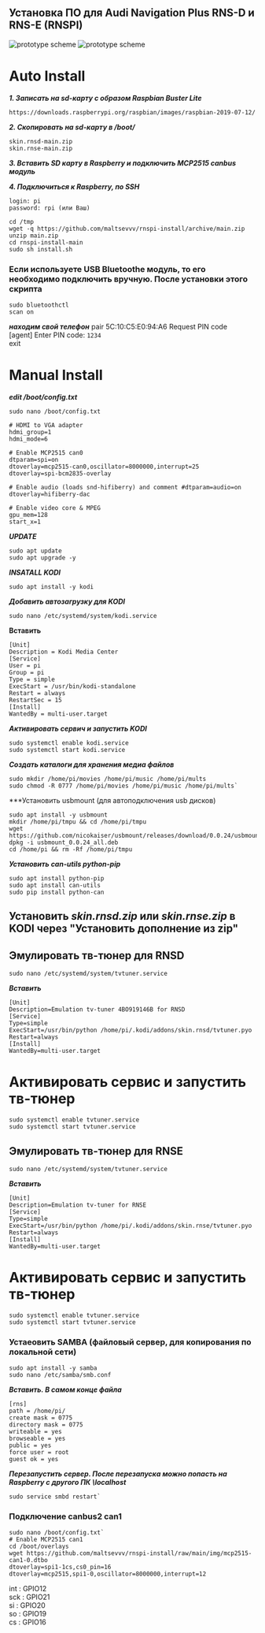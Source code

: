 ## Установка ПО для Audi Navigation Plus RNS-D и RNS-E (RNSPI)
![prototype scheme](https://github.com/maltsevvv/rnspi-install/blob/main/img/rnsd.png)
![prototype scheme](https://github.com/maltsevvv/rnspi-install/blob/main/img/rnse.png)


# Auto Install

***1. Записать на sd-карту с образом Raspbian Buster Lite***

	https://downloads.raspberrypi.org/raspbian/images/raspbian-2019-07-12/

***2. Cкопировать  на sd-карту в /boot/***

	skin.rnsd-main.zip
	skin.rnse-main.zip

***3. Вставить SD карту в Raspberry и подключить MCP2515 canbus модуль***

***4. Подключиться к Raspberry, по SSH***

	login: pi
	password: rpi (или Ваш)
	
	cd /tmp  
	wget -q https://github.com/maltsevvv/rnspi-install/archive/main.zip  
	unzip main.zip  
	cd rnspi-install-main  
	sudo sh install.sh  


### Если используете USB Bluetoothe модуль, то его необходимо подключить вручную. После установки этого скрипта

	sudo bluetoothctl  
	scan on  

***находим свой телефон***
	pair 5C:10:C5:E0:94:A6 
	Request PIN code  
	[agent] Enter PIN code: `1234`  
	exit



# Manual Install

***edit /boot/config.txt***
  
	sudo nano /boot/config.txt
	
	# HDMI to VGA adapter 
	hdmi_group=1
	hdmi_mode=6

	# Enable MCP2515 can0
	dtparam=spi=on
	dtoverlay=mcp2515-can0,oscillator=8000000,interrupt=25
	dtoverlay=spi-bcm2835-overlay

	# Enable audio (loads snd-hifiberry) and comment #dtparam=audio=on
	dtoverlay=hifiberry-dac

	# Enable video core & MPEG
	gpu_mem=128
	start_x=1

***UPDATE***

	sudo apt update
	sudo apt upgrade -y
	
***INSATALL KODI***

	sudo apt install -y kodi

***Добавить автозагрузку для  KODI***
	
	sudo nano /etc/systemd/system/kodi.service
	
****Вставить****

	[Unit]
	Description = Kodi Media Center
	[Service]
	User = pi
	Group = pi
	Type = simple
	ExecStart = /usr/bin/kodi-standalone
	Restart = always
	RestartSec = 15
	[Install]
	WantedBy = multi-user.target

***Активировать сервич и запустить KODI***
	
	sudo systemctl enable kodi.service
	sudo systemctl start kodi.service

***Создать каталоги для хранения медиа файлов***

	sudo mkdir /home/pi/movies /home/pi/music /home/pi/mults
	sudo chmod -R 0777 /home/pi/movies /home/pi/music /home/pi/mults`


***Установить usbmount (для автоподключения usb дисков)

	sudo apt install -y usbmount
	mkdir /home/pi/tmpu && cd /home/pi/tmpu
	wget https://github.com/nicokaiser/usbmount/releases/download/0.0.24/usbmount_0.0.24_all.deb
	dpkg -i usbmount_0.0.24_all.deb
	cd /home/pi && rm -Rf /home/pi/tmpu 


***Установить can-utils python-pip***

	sudo apt install python-pip
	sudo apt install can-utils  
	sudo pip install python-can

## Установить ***skin.rnsd.zip*** или ***skin.rnse.zip*** в KODI через "Установить дополнение из zip"



## Эмулировать тв-тюнер для RNSD

	sudo nano /etc/systemd/system/tvtuner.service

***Вставить***

	[Unit]
	Description=Emulation tv-tuner 4BO919146B for RNSD
	[Service]
	Type=simple
	ExecStart=/usr/bin/python /home/pi/.kodi/addons/skin.rnsd/tvtuner.pyo
	Restart=always
	[Install]
	WantedBy=multi-user.target

# Активировать сервис и запустить тв-тюнер

	sudo systemctl enable tvtuner.service
	sudo systemctl start tvtuner.service
	


## Эмулировать тв-тюнер для RNSE

	sudo nano /etc/systemd/system/tvtuner.service

***Вставить***

	[Unit]
	Description=Emulation tv-tuner for RNSE
	[Service]
	Type=simple
	ExecStart=/usr/bin/python /home/pi/.kodi/addons/skin.rnse/tvtuner.pyo
	Restart=always
	[Install]
	WantedBy=multi-user.target

# Активировать сервис и запустить тв-тюнер

	sudo systemctl enable tvtuner.service
	sudo systemctl start tvtuner.service




### Устаеовить SAMBA (файловый сервер, для копирования по локальной сети)

	sudo apt install -y samba
	sudo nano /etc/samba/smb.conf
	
***Вставить. В самом конце файла***

	[rns]
	path = /home/pi/
	create mask = 0775
	directory mask = 0775
	writeable = yes
	browseable = yes
	public = yes
	force user = root
	guest ok = yes

***Перезапустить сервер. После перезапуска можно попасть на Raspberry с другого ПК \\localhost***

	sudo service smbd restart`  


### Подключение canbus2 can1

	sudo nano /boot/config.txt`
	# Enable MCP2515 can1
	cd /boot/overlays
	wget https://github.com/maltsevvv/rnspi-install/raw/main/img/mcp2515-can1-0.dtbo	
	dtoverlay=spi1-1cs,cs0_pin=16	
	dtoverlay=mcp2515,spi1-0,oscillator=8000000,interrupt=12	

int : GPIO12  
sck : GPIO21  
si  : GPIO20  
so  : GPIO19  
cs  : GPIO16
